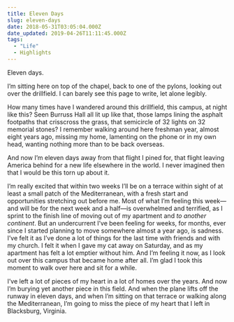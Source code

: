 ```yaml
---
title: Eleven Days
slug: eleven-days
date: 2018-05-31T03:05:04.000Z
date_updated: 2019-04-26T11:11:45.000Z
tags: 
  - "Life"
  - Highlights
---
```


Eleven days.

I’m sitting here on top of the chapel, back to one of the pylons, looking out over the drillfield. I can barely see this page to write, let alone legibly.

How many times have I wandered around this drillfield, this campus, at night like this? Seen Burruss Hall all lit up like that, those lamps lining the asphalt footpaths that crisscross the grass, that semicircle of 32 lights on 32 memorial stones? I remember walking around here freshman year, almost eight years ago, missing my home, lamenting on the phone or in my own head, wanting nothing more than to be back overseas.

And now I’m eleven days away from that flight I pined for, that flight leaving America behind for a new life elsewhere in the world. I never imagined then that I would be this torn up about it.

I’m really excited that within two weeks I’ll be on a terrace within sight of at least a small patch of the Mediterranean, with a fresh start and opportunities stretching out before me. Most of what I’m feeling this week—and will be for the next week and a half—is overwhelmed and terrified, as I sprint to the finish line of moving out of my apartment and *to another continent*. But an undercurrent I’ve been feeling for weeks, for months, ever since I started planning to move somewhere almost a year ago, is sadness. I’ve felt it as I’ve done a lot of things for the last time with friends and with my church. I felt it when I gave my cat away on Saturday, and as my apartment has felt a lot emptier without him. And I’m feeling it now, as I look out over this campus that became home after all. I’m glad I took this moment to walk over here and sit for a while.

I’ve left a lot of pieces of my heart in a lot of homes over the years. And now I’m burying yet another piece in this field. And when the plane lifts off the runway in eleven days, and when I’m sitting on that terrace or walking along the Mediterranean, I’m going to miss the piece of my heart that I left in Blacksburg, Virginia.
